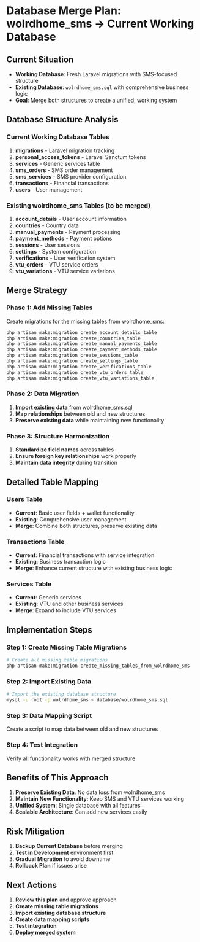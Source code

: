# Database Merge Plan: wolrdhome_sms → Current Working Database

## Current Situation
- **Working Database**: Fresh Laravel migrations with SMS-focused structure
- **Existing Database**: `wolrdhome_sms.sql` with comprehensive business logic
- **Goal**: Merge both structures to create a unified, working system

## Database Structure Analysis

### Current Working Database Tables
1. **migrations** - Laravel migration tracking
2. **personal_access_tokens** - Laravel Sanctum tokens
3. **services** - Generic services table
4. **sms_orders** - SMS order management
5. **sms_services** - SMS provider configuration
6. **transactions** - Financial transactions
7. **users** - User management

### Existing wolrdhome_sms Tables (to be merged)
1. **account_details** - User account information
2. **countries** - Country data
3. **manual_payments** - Payment processing
4. **payment_methods** - Payment options
5. **sessions** - User sessions
6. **settings** - System configuration
7. **verifications** - User verification system
8. **vtu_orders** - VTU service orders
9. **vtu_variations** - VTU service variations

## Merge Strategy

### Phase 1: Add Missing Tables
Create migrations for the missing tables from wolrdhome_sms:

```bash
php artisan make:migration create_account_details_table
php artisan make:migration create_countries_table
php artisan make:migration create_manual_payments_table
php artisan make:migration create_payment_methods_table
php artisan make:migration create_sessions_table
php artisan make:migration create_settings_table
php artisan make:migration create_verifications_table
php artisan make:migration create_vtu_orders_table
php artisan make:migration create_vtu_variations_table
```

### Phase 2: Data Migration
1. **Import existing data** from wolrdhome_sms.sql
2. **Map relationships** between old and new structures
3. **Preserve existing data** while maintaining new functionality

### Phase 3: Structure Harmonization
1. **Standardize field names** across tables
2. **Ensure foreign key relationships** work properly
3. **Maintain data integrity** during transition

## Detailed Table Mapping

### Users Table
- **Current**: Basic user fields + wallet functionality
- **Existing**: Comprehensive user management
- **Merge**: Combine both structures, preserve existing data

### Transactions Table
- **Current**: Financial transactions with service integration
- **Existing**: Business transaction logic
- **Merge**: Enhance current structure with existing business logic

### Services Table
- **Current**: Generic services
- **Existing**: VTU and other business services
- **Merge**: Expand to include VTU services

## Implementation Steps

### Step 1: Create Missing Table Migrations
```bash
# Create all missing table migrations
php artisan make:migration create_missing_tables_from_wolrdhome_sms
```

### Step 2: Import Existing Data
```bash
# Import the existing database structure
mysql -u root -p wolrdhome_sms < database/wolrdhome_sms.sql
```

### Step 3: Data Mapping Script
Create a script to map data between old and new structures

### Step 4: Test Integration
Verify all functionality works with merged structure

## Benefits of This Approach

1. **Preserve Existing Data**: No data loss from wolrdhome_sms
2. **Maintain New Functionality**: Keep SMS and VTU services working
3. **Unified System**: Single database with all features
4. **Scalable Architecture**: Can add new services easily

## Risk Mitigation

1. **Backup Current Database** before merging
2. **Test in Development** environment first
3. **Gradual Migration** to avoid downtime
4. **Rollback Plan** if issues arise

## Next Actions

1. **Review this plan** and approve approach
2. **Create missing table migrations**
3. **Import existing database structure**
4. **Create data mapping scripts**
5. **Test integration**
6. **Deploy merged system**
